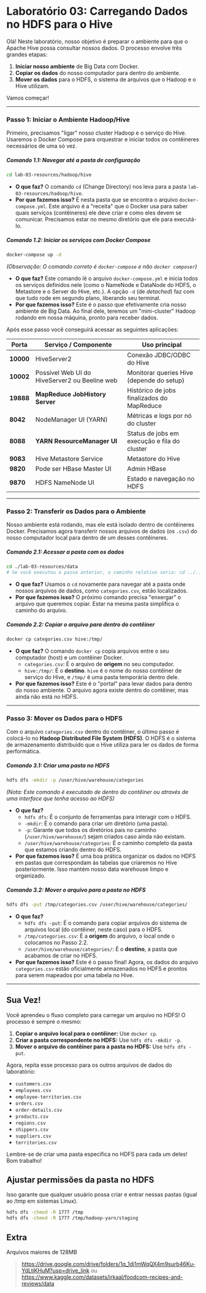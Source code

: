 # Laboratório 03: Carregando Dados no HDFS para o Hive

Olá\! Neste laboratório, nosso objetivo é preparar o ambiente para que o Apache Hive possa consultar nossos dados. O processo envolve três grandes etapas:

1.  **Iniciar nosso ambiente** de Big Data com Docker.
2.  **Copiar os dados** do nosso computador para dentro do ambiente.
3.  **Mover os dados** para o HDFS, o sistema de arquivos que o Hadoop e o Hive utilizam.

Vamos começar\!

-----

### Passo 1: Iniciar o Ambiente Hadoop/Hive

Primeiro, precisamos "ligar" nosso cluster Hadoop e o serviço do Hive. Usaremos o Docker Compose para orquestrar e iniciar todos os contêineres necessários de uma só vez.

##### Comando 1.1: Navegar até a pasta de configuração

```bash
cd lab-03-resources/hadoop/hive
```

  * **O que faz?** O comando `cd` (Change Directory) nos leva para a pasta `lab-03-resources/hadoop/hive`.
  * **Por que fazemos isso?** É nesta pasta que se encontra o arquivo `docker-compose.yml`. Este arquivo é a "receita" que o Docker usa para saber quais serviços (contêineres) ele deve criar e como eles devem se comunicar. Precisamos estar no mesmo diretório que ele para executá-lo.

##### Comando 1.2: Iniciar os serviços com Docker Compose

```bash
docker-compose up -d
```

*(Observação: O comando correto é `docker-compose` e não `docker composer`)*

  * **O que faz?** Este comando lê o arquivo `docker-compose.yml` e inicia todos os serviços definidos nele (como o NameNode e DataNode do HDFS, o Metastore e o Server do Hive, etc.). A opção `-d` (de *detached*) faz com que tudo rode em segundo plano, liberando seu terminal.
  * **Por que fazemos isso?** Este é o passo que efetivamente cria nosso ambiente de Big Data. Ao final dele, teremos um "mini-cluster" Hadoop rodando em nossa máquina, pronto para receber dados.

Após esse passo você conseguirá acessar as seguintes aplicações:

| Porta     | Serviço / Componente                          | Uso principal                                |
| --------- | --------------------------------------------- | -------------------------------------------- |
| **10000** | HiveServer2                                   | Conexão JDBC/ODBC do Hive                    |
| **10002** | Possível Web UI do HiveServer2 ou Beeline web | Monitorar queries Hive (depende do setup)    |
| **19888** | **MapReduce JobHistory Server**               | Histórico de jobs finalizados do MapReduce   |
| **8042**  | NodeManager UI (YARN)                         | Métricas e logs por nó do cluster            |
| **8088**  | **YARN ResourceManager UI**                   | Status de jobs em execução e fila do cluster |
| **9083**  | Hive Metastore Service                        | Metastore do Hive                            |
| **9820**  | Pode ser HBase Master UI                      | Admin HBase                                  |
| **9870**  | HDFS NameNode UI                              | Estado e navegação no HDFS                   |


-----

### Passo 2: Transferir os Dados para o Ambiente

Nosso ambiente está rodando, mas ele está isolado dentro de contêineres Docker. Precisamos agora transferir nossos arquivos de dados (os `.csv`) do nosso computador local para dentro de um desses contêineres.

##### Comando 2.1: Acessar a pasta com os dados

```bash
cd ./lab-03-resources/data
# Se você executou o passo anterior, o caminho relativo seria: cd ../../data
```

  * **O que faz?** Usamos o `cd` novamente para navegar até a pasta onde nossos arquivos de dados, como `categories.csv`, estão localizados.
  * **Por que fazemos isso?** O próximo comando precisa "enxergar" o arquivo que queremos copiar. Estar na mesma pasta simplifica o caminho do arquivo.

##### Comando 2.2: Copiar o arquivo para dentro do contêiner

```bash
docker cp categories.csv hive:/tmp/
```

  * **O que faz?** O comando `docker cp` copia arquivos entre o seu computador (host) e um contêiner Docker.
      * `categories.csv`: É o arquivo de **origem** no seu computador.
      * `hive:/tmp/`: É o **destino**. `hive` é o nome do nosso contêiner de serviço do Hive, e `/tmp/` é uma pasta temporária dentro dele.
  * **Por que fazemos isso?** Este é o "portal" para levar dados para dentro do nosso ambiente. O arquivo agora existe dentro do contêiner, mas ainda não está no HDFS.

-----

### Passo 3: Mover os Dados para o HDFS

Com o arquivo `categories.csv` dentro do contêiner, o último passo é colocá-lo no **Hadoop Distributed File System (HDFS)**. O HDFS é o sistema de armazenamento distribuído que o Hive utiliza para ler os dados de forma performática.

##### Comando 3.1: Criar uma pasta no HDFS

```bash
hdfs dfs -mkdir -p /user/hive/warehouse/categories
```

*(Nota: Este comando é executado de dentro do contêiner ou através de uma interface que tenha acesso ao HDFS)*

  * **O que faz?**
      * `hdfs dfs`: É o conjunto de ferramentas para interagir com o HDFS.
      * `-mkdir`: É o comando para criar um diretório (uma pasta).
      * `-p`: Garante que todos os diretórios pais no caminho (`/user/hive/warehouse/`) sejam criados caso ainda não existam.
      * `/user/hive/warehouse/categories`: É o caminho completo da pasta que estamos criando dentro do HDFS.
  * **Por que fazemos isso?** É uma boa prática organizar os dados no HDFS em pastas que correspondam às tabelas que criaremos no Hive posteriormente. Isso mantém nosso data warehouse limpo e organizado.

##### Comando 3.2: Mover o arquivo para a pasta no HDFS

```bash
hdfs dfs -put /tmp/categories.csv /user/hive/warehouse/categories/
```

  * **O que faz?**
      * `hdfs dfs -put`: É o comando para copiar arquivos do sistema de arquivos local (do contêiner, neste caso) para o HDFS.
      * `/tmp/categories.csv`: É a **origem** do arquivo, o local onde o colocamos no Passo 2.2.
      * `/user/hive/warehouse/categories/`: É o **destino**, a pasta que acabamos de criar no HDFS.
  * **Por que fazemos isso?** Este é o passo final\! Agora, os dados do arquivo `categories.csv` estão oficialmente armazenados no HDFS e prontos para serem mapeados por uma tabela no Hive.

-----

## Sua Vez\! 

Você aprendeu o fluxo completo para carregar um arquivo no HDFS\! O processo é sempre o mesmo:

1.  **Copiar o arquivo local para o contêiner:** Use `docker cp`.
2.  **Criar a pasta correspondente no HDFS:** Use `hdfs dfs -mkdir -p`.
3.  **Mover o arquivo do contêiner para a pasta no HDFS:** Use `hdfs dfs -put`.

Agora, repita esse processo para os outros arquivos de dados do laboratório:

  * `customers.csv`
  * `employees.csv`
  * `employee-territories.csv`
  * `orders.csv`
  * `order-details.csv`
  * `products.csv`
  * `regions.csv`
  * `shippers.csv`
  * `suppliers.csv`
  * `territories.csv`


Lembre-se de criar uma pasta específica no HDFS para cada um deles\! Bom trabalho\!

## Ajustar permissões da pasta no HDFS
Isso garante que qualquer usuário possa criar e entrar nessas pastas (igual ao /tmp em sistemas Linux).

```bash
hdfs dfs -chmod -R 1777 /tmp
hdfs dfs -chmod -R 1777 /tmp/hadoop-yarn/staging
```

## Extra

Arquivos maiores de 128MB
> https://drive.google.com/drive/folders/1q_1dj1mWqQX4m9surb46Ku-YdLtiKHuM?usp=drive_link
ou
> https://www.kaggle.com/datasets/irkaal/foodcom-recipes-and-reviews/data